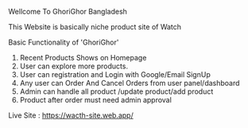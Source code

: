 Wellcome To GhoriGhor Bangladesh

This Website is basically niche product site of Watch

Basic Functionality of 'GhoriGhor'

1. Recent Products Shows on Homepage
2. User can explore more products.
3. User can registration and Login with Google/Email SignUp
4. Any user can Order And Cancel Orders from user panel/dashboard
5. Admin can handle all product /update product/add product
6. Product after order must need admin approval 

Live Site : https://wacth-site.web.app/